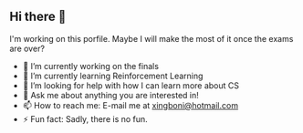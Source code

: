 ## Hi there 👋

I'm working on this porfile. Maybe I will make the most of it once the exams are over? 

- 🔭 I’m currently working on the finals
- 🌱 I’m currently learning Reinforcement Learning
- 🤔 I’m looking for help with how I can learn more about CS
- 💬 Ask me about anything you are interested in! 
- 📫 How to reach me: E-mail me at xingboni@hotmail.com
- ⚡ Fun fact: Sadly, there is no fun. 
